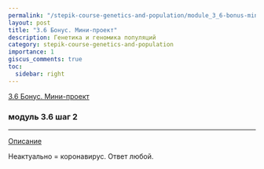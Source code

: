 ```yaml
---
permalink: "/stepik-course-genetics-and-population/module_3_6-bonus-mini-project"
layout: post
title: "3.6 Бонус. Мини-проект"
description: Генетика и геномика популяций
category: stepik-course-genetics-and-population
importance: 1
giscus_comments: true
toc:
  sidebar: right
---
```


[3.6 Бонус. Мини-проект](https://stepik.org/lesson/321680/step/1?unit=304660)

### модуль 3.6 шаг 2

---

[Описание](https://stepik.org/lesson/321680/step/2?unit=304660)


Неактуально = коронавирус. Ответ любой.